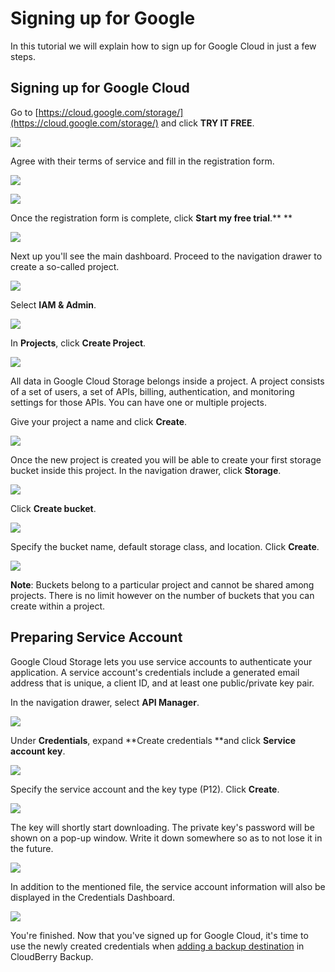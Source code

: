 # Signing up for Google

In this tutorial we will explain how to sign up for Google Cloud in just a few steps.

## Signing up for Google Cloud

Go to [https://cloud.google.com/storage/](https://cloud.google.com/storage/) and click **TRY IT FREE**.

![](../../../.gitbook/assets/capture1.png)

Agree with their terms of service and fill in the registration form.

![](../../../.gitbook/assets/capture2.png)

![](../../../.gitbook/assets/capture3.png)

Once the registration form is complete, click **Start my free trial**.** **

![](../../../.gitbook/assets/capture4.png)

Next up you'll see the main dashboard. Proceed to the navigation drawer to create a so-called project.

![](../../../.gitbook/assets/capture5.png)

Select **IAM & Admin**.

![](../../../.gitbook/assets/capture6.png)

In **Projects**, click **Create Project**.

![](../../../.gitbook/assets/capture7.png)

All data in Google Cloud Storage belongs inside a project. A project consists of a set of users, a set of APIs, billing, authentication, and monitoring settings for those APIs. You can have one or multiple projects.

Give your project a name and click **Create**.

![](../../../.gitbook/assets/capture8.png)

Once the new project is created you will be able to create your first storage bucket inside this project. In the navigation drawer, click **Storage**.

![](../../../.gitbook/assets/capture10.png)

Click **Create bucket**.

![](../../../.gitbook/assets/capture11.png)

Specify the bucket name, default storage class, and location. Click **Create**.

![](../../../.gitbook/assets/capture12.png)

**Note**: Buckets belong to a particular project and cannot be shared among projects. There is no limit however on the number of buckets that you can create within a project.

## Preparing Service Account

Google Cloud Storage lets you use service accounts to authenticate your application. A service account's credentials include a generated email address that is unique, a client ID, and at least one public/private key pair.

In the navigation drawer, select **API Manager**.

![](../../../.gitbook/assets/screen-shot-2017-03-22-at-19.49.42-624x757.png)

Under **Credentials**, expand **Create credentials **and click **Service account key**.

![](../../../.gitbook/assets/screen-shot-2017-03-22-at-19.54.53-1024x616.png)

Specify the service account and the key type \(P12\). Click **Create**.

![](../../../.gitbook/assets/screen-shot-2017-03-22-at-20.14.08-1024x459.png)

The key will shortly start downloading. The private key's password will be shown on a pop-up window. Write it down somewhere so as to not lose it in the future.

![](../../../.gitbook/assets/screen-shot-2017-03-22-at-20.18.21-1024x434.png)

In addition to the mentioned file, the service account information will also be displayed in the Credentials Dashboard.

![](../../../.gitbook/assets/screen-shot-2017-03-22-at-20.20.03-1024x312.png)

You're finished. Now that you've signed up for Google Cloud, it's time to use the newly created credentials when [adding a backup destination](../../getting-started/installation-and-configuration/adding-a-backup-destination.md) in CloudBerry Backup.

